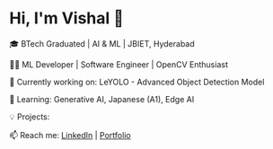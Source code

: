 # Hi, I'm Vishal 👋
🎓 BTech Graduated | AI & ML | JBIET, Hyderabad  

👨‍💻 ML Developer | Software Engineer | OpenCV Enthusiast  

🚀 Currently working on: LeYOLO - Advanced Object Detection Model  

🌱 Learning: Generative AI, Japanese (A1), Edge AI  

💡 Projects: 

📫 Reach me: [LinkedIn]([https://linkedin.com/in/your-link](https://www.linkedin.com/in/vishalgoud3105/)) | [Portfolio](https://yourportfolio.com)
